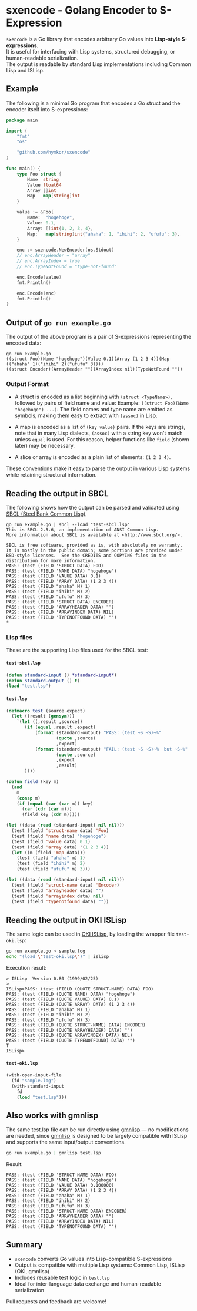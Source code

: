 sxencode - Golang Encoder to S-Expression
=========================================

`sxencode` is a Go library that encodes arbitrary Go values into **Lisp-style S-expressions**.  
It is useful for interfacing with Lisp systems, structured debugging, or human-readable serialization.  
The output is readable by standard Lisp implementations including Common Lisp and ISLisp.


Example
-------

The following is a minimal Go program that encodes a Go struct and the encoder itself into S-expressions:

```example.go
package main

import (
    "fmt"
    "os"

    "github.com/hymkor/sxencode"
)

func main() {
    type Foo struct {
        Name  string
        Value float64
        Array []int
        Map   map[string]int
    }

    value := &Foo{
        Name:  "hogehoge",
        Value: 0.1,
        Array: []int{1, 2, 3, 4},
        Map:   map[string]int{"ahaha": 1, "ihihi": 2, "ufufu": 3},
    }

    enc := sxencode.NewEncoder(os.Stdout)
    // enc.ArrayHeader = "array"
    // enc.ArrayIndex = true
    // enc.TypeNotFound = "type-not-found"

    enc.Encode(value)
    fmt.Println()

    enc.Encode(enc)
    fmt.Println()
}
```


## Output of `go run example.go`

The output of the above program is a pair of S-expressions representing the encoded data:

```make example|
go run example.go
((struct Foo)(Name "hogehoge")(Value 0.1)(Array (1 2 3 4))(Map (("ahaha" 1)("ihihi" 2)("ufufu" 3))))
((struct Encoder)(ArrayHeader "")(ArrayIndex nil)(TypeNotFound ""))
```

### Output Format

* A struct is encoded as a list beginning with `(struct <TypeName>)`, followed by pairs of field name and value:
  Example: `((struct Foo)(Name "hogehoge") ...)`.
  The field names and type name are emitted as symbols, making them easy to extract with `(assoc)` in Lisp.

* A map is encoded as a list of `(key value)` pairs.
  If the keys are strings, note that in many Lisp dialects, `(assoc)` with a string key won't match unless `equal` is used.
  For this reason, helper functions like `field` (shown later) may be necessary.

* A slice or array is encoded as a plain list of elements: `(1 2 3 4)`.

These conventions make it easy to parse the output in various Lisp systems while retaining structural information.

## Reading the output in SBCL

The following shows how the output can be parsed and validated using [SBCL (Steel Bank Common Lisp)][SBCL].

[SBCL]: https://www.sbcl.org/ 

```make test-sbcl |
go run example.go | sbcl --load "test-sbcl.lsp"
This is SBCL 2.5.6, an implementation of ANSI Common Lisp.
More information about SBCL is available at <http://www.sbcl.org/>.

SBCL is free software, provided as is, with absolutely no warranty.
It is mostly in the public domain; some portions are provided under
BSD-style licenses.  See the CREDITS and COPYING files in the
distribution for more information.
PASS: (test (FIELD 'STRUCT DATA) FOO)
PASS: (test (FIELD 'NAME DATA) "hogehoge")
PASS: (test (FIELD 'VALUE DATA) 0.1)
PASS: (test (FIELD 'ARRAY DATA) (1 2 3 4))
PASS: (test (FIELD "ahaha" M) 1)
PASS: (test (FIELD "ihihi" M) 2)
PASS: (test (FIELD "ufufu" M) 3)
PASS: (test (FIELD 'STRUCT DATA) ENCODER)
PASS: (test (FIELD 'ARRAYHEADER DATA) "")
PASS: (test (FIELD 'ARRAYINDEX DATA) NIL)
PASS: (test (FIELD 'TYPENOTFOUND DATA) "")
* 
```

### Lisp files

These are the supporting Lisp files used for the SBCL test:

#### `test-sbcl.lsp`

```lisp
(defun standard-input () *standard-input*)
(defun standard-output () t)
(load "test.lsp")
```

#### `test.lsp`

```lisp
(defmacro test (source expect)
  (let ((result (gensym)))
    `(let ((,result ,source))
       (if (equal ,result ,expect)
           (format (standard-output) "PASS: (test ~S ~S)~%"
                   (quote ,source)
                   ,expect)
           (format (standard-output) "FAIL: (test ~S ~S)~%  but ~S~%"
                   (quote ,source)
                   ,expect
                   ,result)
       ))))

(defun field (key m)
  (and
    m
    (consp m)
    (if (equal (car (car m)) key)
      (car (cdr (car m)))
      (field key (cdr m)))))

(let ((data (read (standard-input) nil nil)))
  (test (field 'struct-name data) 'Foo)
  (test (field 'name data) "hogehoge")
  (test (field 'value data) 0.1)
  (test (field 'array data) '(1 2 3 4))
  (let ((m (field 'map data)))
    (test (field "ahaha" m) 1)
    (test (field "ihihi" m) 2)
    (test (field "ufufu" m) 3)))

(let ((data (read (standard-input) nil nil)))
  (test (field 'struct-name data) 'Encoder)
  (test (field 'arrayheader data) "")
  (test (field 'arrayindex data) nil)
  (test (field 'typenotfound data) ""))
```


## Reading the output in OKI ISLisp

The same logic can be used in [OKI ISLisp](https://openlab.jp/islisp/), by loading the wrapper file `test-oki.lsp`:

```sh
go run example.go > sample.log
echo "(load \"test-oki.lsp\")" | islisp
```

Execution result:

```
> ISLisp  Version 0.80 (1999/02/25)
>
ISLisp>PASS: (test (FIELD (QUOTE STRUCT-NAME) DATA) FOO)
PASS: (test (FIELD (QUOTE NAME) DATA) "hogehoge")
PASS: (test (FIELD (QUOTE VALUE) DATA) 0.1)
PASS: (test (FIELD (QUOTE ARRAY) DATA) (1 2 3 4))
PASS: (test (FIELD "ahaha" M) 1)
PASS: (test (FIELD "ihihi" M) 2)
PASS: (test (FIELD "ufufu" M) 3)
PASS: (test (FIELD (QUOTE STRUCT-NAME) DATA) ENCODER)
PASS: (test (FIELD (QUOTE ARRAYHEADER) DATA) "")
PASS: (test (FIELD (QUOTE ARRAYINDEX) DATA) NIL)
PASS: (test (FIELD (QUOTE TYPENOTFOUND) DATA) "")
T
ISLisp>
```

#### `test-oki.lsp`

```lisp
(with-open-input-file
  (fd "sample.log")
  (with-standard-input
    fd
    (load "test.lsp")))
```


## Also works with gmnlisp

The same test.lsp file can be run directly using [gmnlisp] — no modifications are needed, since [gmnlisp] is designed to be largely compatible with ISLisp and supports the same input/output conventions.

[gmnlisp]: https://github.com/hymkor/gmnlisp

```sh
go run example.go | gmnlisp test.lsp
```

Result:

```
PASS: (test (FIELD 'STRUCT-NAME DATA) FOO)
PASS: (test (FIELD 'NAME DATA) "hogehoge")
PASS: (test (FIELD 'VALUE DATA) 0.100000)
PASS: (test (FIELD 'ARRAY DATA) (1 2 3 4))
PASS: (test (FIELD "ahaha" M) 1)
PASS: (test (FIELD "ihihi" M) 2)
PASS: (test (FIELD "ufufu" M) 3)
PASS: (test (FIELD 'STRUCT-NAME DATA) ENCODER)
PASS: (test (FIELD 'ARRAYHEADER DATA) "")
PASS: (test (FIELD 'ARRAYINDEX DATA) NIL)
PASS: (test (FIELD 'TYPENOTFOUND DATA) "")
```

## Summary

* `sxencode` converts Go values into Lisp-compatible S-expressions
* Output is compatible with multiple Lisp systems: Common Lisp, ISLisp (OKI, gmnlisp)
* Includes reusable test logic in `test.lsp`
* Ideal for inter-language data exchange and human-readable serialization

Pull requests and feedback are welcome!
